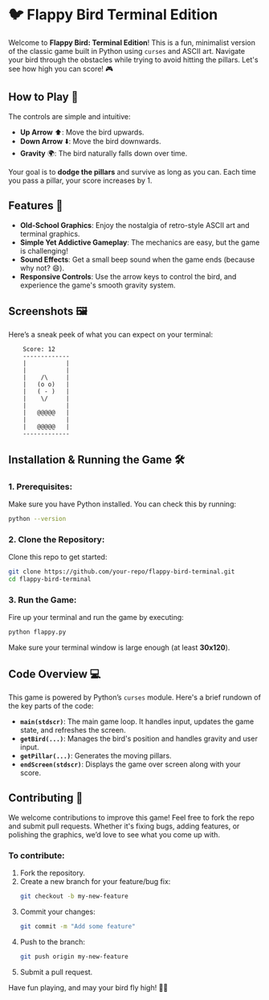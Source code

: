 # 🐦 Flappy Bird Terminal Edition

Welcome to **Flappy Bird: Terminal Edition**! This is a fun, minimalist version of the classic game built in Python using `curses` and ASCII art. Navigate your bird through the obstacles while trying to avoid hitting the pillars. Let's see how high you can score! 🎮

## How to Play 🚀

The controls are simple and intuitive:

- **Up Arrow** ⬆️: Move the bird upwards.
- **Down Arrow** ⬇️: Move the bird downwards.
- **Gravity** 🌍: The bird naturally falls down over time.

Your goal is to **dodge the pillars** and survive as long as you can. Each time you pass a pillar, your score increases by 1.

## Features 🎉

- **Old-School Graphics**: Enjoy the nostalgia of retro-style ASCII art and terminal graphics.
- **Simple Yet Addictive Gameplay**: The mechanics are easy, but the game is challenging!
- **Sound Effects**: Get a small beep sound when the game ends (because why not? 😄).
- **Responsive Controls**: Use the arrow keys to control the bird, and experience the game's smooth gravity system.

## Screenshots 🖼️

Here’s a sneak peek of what you can expect on your terminal:

```
    Score: 12
    -------------
    |           |
    |           |
    |    /\     |
    |   (o o)   |
    |   ( - )   |
    |    \/     |
    |           |
    |   @@@@@   |
    |           |
    |   @@@@@   |
    -------------
```

## Installation & Running the Game 🛠️

### 1. Prerequisites:
Make sure you have Python installed. You can check this by running:
```bash
python --version
```

### 2. Clone the Repository:
Clone this repo to get started:
```bash
git clone https://github.com/your-repo/flappy-bird-terminal.git
cd flappy-bird-terminal
```

### 3. Run the Game:
Fire up your terminal and run the game by executing:
```bash
python flappy.py
```

Make sure your terminal window is large enough (at least **30x120**).

## Code Overview 💻

This game is powered by Python’s `curses` module. Here's a brief rundown of the key parts of the code:

- **`main(stdscr)`**: The main game loop. It handles input, updates the game state, and refreshes the screen.
- **`getBird(...)`**: Manages the bird's position and handles gravity and user input.
- **`getPillar(...)`**: Generates the moving pillars.
- **`endScreen(stdscr)`**: Displays the game over screen along with your score.

## Contributing 🤝

We welcome contributions to improve this game! Feel free to fork the repo and submit pull requests. Whether it's fixing bugs, adding features, or polishing the graphics, we’d love to see what you come up with.

### To contribute:
1. Fork the repository.
2. Create a new branch for your feature/bug fix:
   ```bash
   git checkout -b my-new-feature
   ```
3. Commit your changes:
   ```bash
   git commit -m "Add some feature"
   ```
4. Push to the branch:
   ```bash
   git push origin my-new-feature
   ```
5. Submit a pull request.

Have fun playing, and may your bird fly high! 🐤✨
